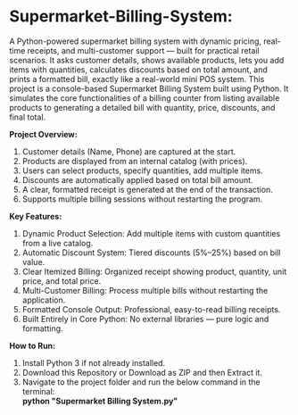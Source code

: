# Supermarket-Billing-System:
A Python-powered supermarket billing system with dynamic pricing, real-time receipts, and multi-customer support — built for practical retail scenarios.
It asks customer details, shows available products, lets you add items with quantities, calculates discounts based on total amount, and prints a formatted bill, exactly like a real-world mini POS system.
This project is a console-based Supermarket Billing System built using Python. It simulates the core functionalities of a billing counter from listing available products to generating a detailed bill with quantity, price, discounts, and final total.

**Project Overview:**
1. Customer details (Name, Phone) are captured at the start.
2. Products are displayed from an internal catalog (with prices).
3. Users can select products, specify quantities, add multiple items.
4. Discounts are automatically applied based on total bill amount.
5. A clear, formatted receipt is generated at the end of the transaction.
6. Supports multiple billing sessions without restarting the program.

**Key Features:**
1. Dynamic Product Selection: Add multiple items with custom quantities from a live catalog.
2. Automatic Discount System: Tiered discounts (5%–25%) based on bill value.
3. Clear Itemized Billing: Organized receipt showing product, quantity, unit price, and total price.
4. Multi-Customer Billing: Process multiple bills without restarting the application.
5. Formatted Console Output: Professional, easy-to-read billing receipts.
6. Built Entirely in Core Python: No external libraries — pure logic and formatting.

**How to Run:**
1. Install Python 3 if not already installed.
2. Download this Repository or Download as ZIP and then Extract it.
3. Navigate to the project folder and run the below command in the terminal:  
     **python "Supermarket Billing System.py"**
